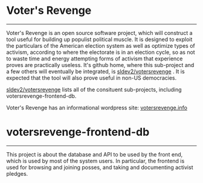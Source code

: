 # Voter's Revenge
---
Voter's Revenge is an open source software project, which will construct a tool useful for building up populist political muscle. It is designed to exploit the particulars of the American election system as well as optimize types of activism, according to where the electorate is in an election cycle, so as not to waste time and energy attempting forms of activism that experience proves are practically useless. It's github home, where this sub-project and a few others will eventually be integrated, is [sldev2/votersrevenge](https://github.com/sldev2/votersrevenge) . It is expected that the tool will also prove useful in non-US democracies. 

[sldev2/votersrevenge](https://github.com/sldev2/votersrevenge) lists all of the consituent sub-projects, including votersrevenge-frontend-db. 

Voter's Revenge has an informational wordpress site: [votersrevenge.info](https://www.votersrevenge.info/)


# votersrevenge-frontend-db
---
This project is about the database and API to be used by the front end, which is used by most of the system users. In particular, the frontend is used for browsing and joining posses, and taking and documenting activist pledges. 